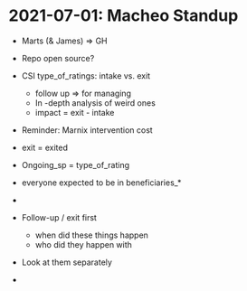# 2021-07-01: Macheo Standup

- Marts (& James) => GH
- Repo open source?
- CSI type_of_ratings: intake vs. exit
  - follow up => for managing
  - In -depth analysis of weird ones
  - impact = exit - intake
- Reminder: Marnix intervention cost
- exit = exited
- Ongoing_sp = type_of_rating
- everyone expected to be in beneficiaries_*
- 









- Follow-up / exit first
  - when did these things happen
  - who did they happen with
- Look at them separately
- 